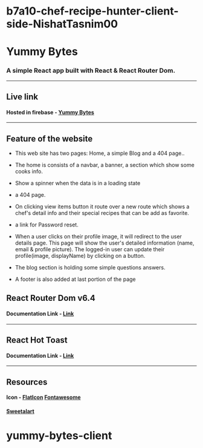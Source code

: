 # b7a10-chef-recipe-hunter-client-side-NishatTasnim00

# Yummy Bytes
### A simple React app built with React & React Router Dom.
---
## Live link
#### Hosted in firebase - [Yummy Bytes](https://yummy-bytes.web.app/)
---
## Feature of the website
* This web site has two pages: Home,  a simple Blog and a 404 page..
* The home is consists of a navbar, a banner, a section which show some cooks info.
* Show a spinner when the data is in a loading state
* a 404 page.
* On clicking view items button  it route over a new route which shows a chef's detail info and their special recipes that can be add as favorite.
* a link for Password reset.
* When a user clicks on their profile image, it will redirect to the user details page. This page will show the user's detailed information (name, email & profile picture). The logged-in user can update their profile(image, displayName) by clicking on a button. 
* The blog section is holding some simple questions answers.

* A footer is also added at last portion of the page 
## React Router Dom v6.4 

#### Documentation Link - [Link](https://reactrouter.com/en/main/start/overview)
---
## React Hot Toast
#### Documentation Link - [Link](https://react-hot-toast.com/docs)
---
## Resources
#### Icon - [FlatIcon](https://www.flaticon.com/) [Fontawesome](https://fontawesome.com/)
#### [Sweetalart](https://sweetalert.js.org/)
# 
# yummy-bytes-client
